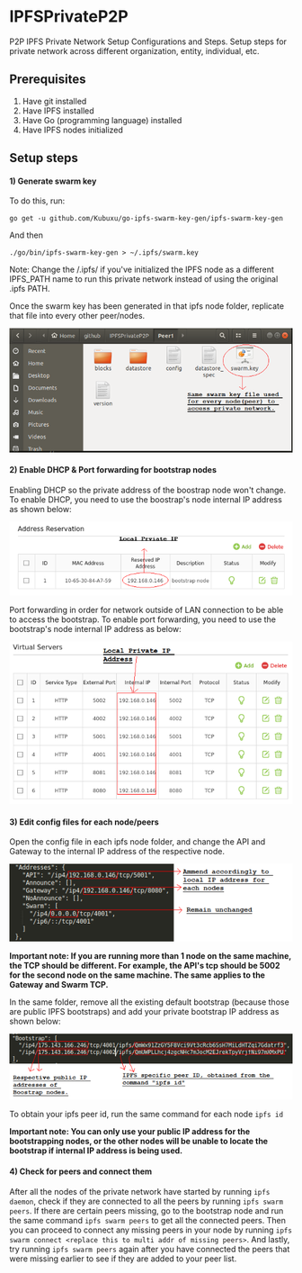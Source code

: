 # IPFSPrivateP2P
P2P IPFS Private Network Setup Configurations and Steps. Setup steps for private network across different organization, entity, individual, etc.

## Prerequisites
1) Have git installed
2) Have IPFS installed
3) Have Go (programming language) installed
4) Have IPFS nodes initialized

## Setup steps

#### 1) Generate swarm key
To do this, run:
```
go get -u github.com/Kubuxu/go-ipfs-swarm-key-gen/ipfs-swarm-key-gen
```
And then
```
./go/bin/ipfs-swarm-key-gen > ~/.ipfs/swarm.key
```
Note: Change the /.ipfs/ if you've initialized the IPFS node as a different IPFS_PATH name to run this private network instead of using the original .ipfs PATH.

Once the swarm key has been generated in that ipfs node folder, replicate that file into every other peer/nodes.

<img src="guideImages/Swarm%20Key.png">

#### 2) Enable DHCP & Port forwarding for bootstrap nodes
Enabling DHCP so the private address of the boostrap node won't change.
To enable DHCP, you need to use the boostrap's node internal IP address as shown below:

<img src="guideImages/Setting%20up%20DHCP.png">

Port forwarding in order for network outside of LAN connection to be able to access the bootstrap.
To enable port forwarding, you need to use the bootstrap's node internal IP address as below:

<img src="guideImages/Setting%20up%20Port%20Forwarding.png">

#### 3) Edit config files for each node/peers
Open the config file in each ipfs node folder, and change the API and Gateway to the internal IP address of the respective node.

<img src="guideImages/Peer%20IP%20config.png">

**Important note: If you are running more than 1 node on the same machine, the TCP should be different. For example, the API's tcp should be 5002 for the second node on the same machine. The same applies to the Gateway and Swarm TCP.**

In the same folder, remove all the existing default bootstrap (because those are public IPFS bootstraps) and add your private bootstrap IP address as shown below:

<img src="guideImages/Boostrapping%20config.png">

To obtain your ipfs peer id, run the same command for each node ```ipfs id```

**Important note: You can only use your public IP address for the bootstrapping nodes, or the other nodes will be unable to locate the bootstrap if internal IP address is being used.**

#### 4) Check for peers and connect them
After all the nodes of the private network have started by running ```ipfs daemon```, check if they are connected to all the peers by running ```ipfs swarm peers```. If there are certain peers missing, go to the bootstrap node and run the same command ```ipfs swarm peers``` to get all the connected peers. Then you can proceed to connect any missing peers in your node by running ```ipfs swarm connect <replace this to multi addr of missing peers>```. And lastly, try running ```ipfs swarm peers``` again after you have connected the peers that were missing earlier to see if they are added to your peer list.








